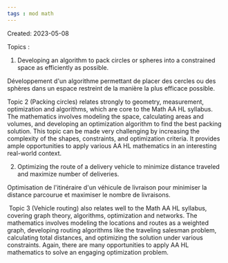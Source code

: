 ```yaml
---
tags : mod math
---
```

Created: 2023-05-08

Topics : 
1. Developing an algorithm to pack circles or spheres into a constrained space as efficiently as possible.

Développement d'un algorithme permettant de placer des cercles ou des sphères dans un espace restreint de la manière la plus efficace possible.

Topic 2 (Packing circles) relates strongly to geometry, measurement, optimization and algorithms, which are core to the Math AA HL syllabus. The mathematics involves modeling the space, calculating areas and volumes, and developing an optimization algorithm to find the best packing solution. This topic can be made very challenging by increasing the complexity of the shapes, constraints, and optimization criteria. It provides ample opportunities to apply various AA HL mathematics in an interesting real-world context.

2. Optimizing the route of a delivery vehicle to minimize distance traveled and maximize number of deliveries.

Optimisation de l'itinéraire d'un véhicule de livraison pour minimiser la distance parcourue et maximiser le nombre de livraisons.

 Topic 3 (Vehicle routing) also relates well to the Math AA HL syllabus, covering graph theory, algorithms, optimization and networks. The mathematics involves modeling the locations and routes as a weighted graph, developing routing algorithms like the traveling salesman problem, calculating total distances, and optimizing the solution under various constraints. Again, there are many opportunities to apply AA HL mathematics to solve an engaging optimization problem.
